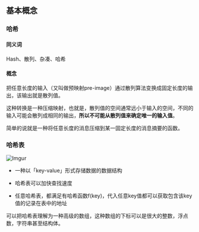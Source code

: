 
## 基本概念

### 哈希
#### 同义词
Hash、散列、杂凑、哈希

#### 概念
把任意长度的输入（又叫做预映射pre-image）通过散列算法变换成固定长度的输出，该输出就是散列值。

这种转换是一种压缩映射，也就是，散列值的空间通常远小于输入的空间，不同的输入可能会散列成相同的输出，**所以不可能从散列值来确定唯一的输入值**。

简单的说就是一种将任意长度的消息压缩到某一固定长度的消息摘要的函数。

### 哈希表

![Imgur](https://i.imgur.com/1dPoe0q.png)
-   一种以「key-value」形式存储数据的数据结构

-   哈希表可以加快查找速度
-   任意哈希表，都满足有哈希函数f(key)，代入任意key值都可以获取包含该key值的记录在表中的地址

可以把哈希表理解为一种高级的数组，这种数组的下标可以是很大的整数，浮点数，字符串甚至结构体。